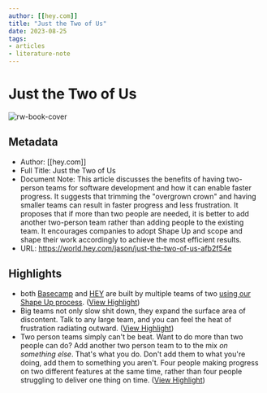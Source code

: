 ```yaml
---
author: [[hey.com]]
title: "Just the Two of Us"
date: 2023-08-25
tags: 
- articles
- literature-note
---
```

# Just the Two of Us

![rw-book-cover](https://world.hey.com/jason/avatar-20200630203149000000-2745081)

## Metadata
- Author: [[hey.com]]
- Full Title: Just the Two of Us
- Document Note: This article discusses the benefits of having two-person teams for software development and how it can enable faster progress. It suggests that trimming the "overgrown crown" and having smaller teams can result in faster progress and less frustration. It proposes that if more than two people are needed, it is better to add another two-person team rather than adding people to the existing team. It encourages companies to adopt Shape Up and scope and shape their work accordingly to achieve the most efficient results.
- URL: https://world.hey.com/jason/just-the-two-of-us-afb2f54e

## Highlights
- both [Basecamp](https://basecamp.com) and [HEY](https://hey.com) are built by multiple teams of two [using our Shape Up process](https://basecamp.com/shapeup). ([View Highlight](https://read.readwise.io/read/01gvp0dwrg1zh19pv7tvce87y5))
- Big teams not only slow shit down, they expand the surface area of discontent. Talk to any large team, and you can feel the heat of frustration radiating outward. ([View Highlight](https://read.readwise.io/read/01gvp0etbdfm9yp8mtqhve6ke8))
- Two person teams simply can't be beat. Want to do more than two people can do? Add another two person team to to the mix *on something else*. That's what you do. Don't add them to what you're doing, add them to something you aren't. Four people making progress on two different features at the same time, rather than four people struggling to deliver one thing on time. ([View Highlight](https://read.readwise.io/read/01gvp0fpzgjk4rg50mt7cra8he))
